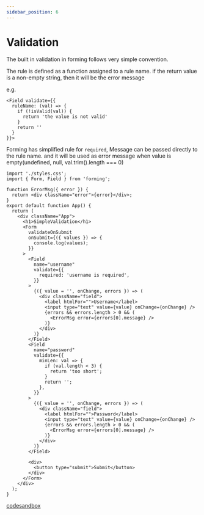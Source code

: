 ```yaml
---
sidebar_position: 6
---
```


# Validation

The built in validation in forming follows very simple convention.

The rule is defined as a function assigned to a rule name.
if the return value is a non-empty string, then it will be the error message

e.g.

```tsx
<Field validate={{
  ruleName: (val) => {
    if (!isValid(val)) {
      return 'the value is not valid'
    }
    return ''
  }
}}>
```

Forming has simplified rule for `required`, Message can be passed directly to the rule name. and it will be used as error message when value is empty(undefined, null, val.trim().length === 0)

```tsx
import './styles.css';
import { Form, Field } from 'forming';

function ErrorMsg({ error }) {
  return <div className="error">{error}</div>;
}
export default function App() {
  return (
    <div className="App">
      <h1>SimpleValidation</h1>
      <Form
        validateOnSubmit
        onSubmit={({ values }) => {
          console.log(values);
        }}
      >
        <Field
          name="username"
          validate={{
            required: 'username is required',
          }}
        >
          {({ value = '', onChange, errors }) => (
            <div className="field">
              <label htmlFor="">Username</label>
              <input type="text" value={value} onChange={onChange} />
              {errors && errors.length > 0 && (
                <ErrorMsg error={errors[0].message} />
              )}
            </div>
          )}
        </Field>
        <Field
          name="password"
          validate={{
            minLen: val => {
              if (val.length < 3) {
                return 'too short';
              }
              return '';
            },
          }}
        >
          {({ value = '', onChange, errors }) => (
            <div className="field">
              <label htmlFor="">Password</label>
              <input type="text" value={value} onChange={onChange} />
              {errors && errors.length > 0 && (
                <ErrorMsg error={errors[0].message} />
              )}
            </div>
          )}
        </Field>

        <div>
          <button type="submit">Submit</button>
        </div>
      </Form>
    </div>
  );
}
```

[codesandbox](https://codesandbox.io/s/forming-validation-15bc6w?file=/src/App.js)
